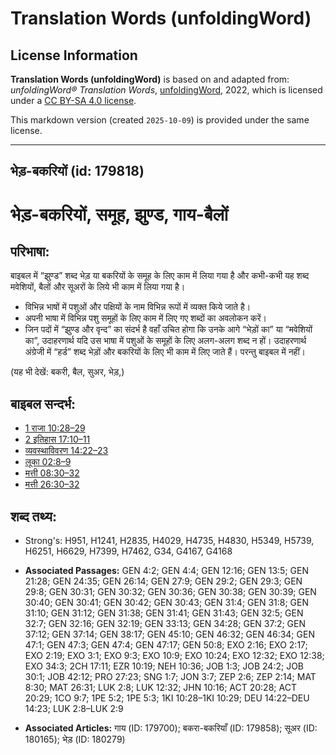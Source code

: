 # Translation Words (unfoldingWord)

## License Information

**Translation Words (unfoldingWord)** is based on and adapted from: _unfoldingWord® Translation Words_, [unfoldingWord](https://unfoldingword.org/utw), 2022, which is licensed under a [CC BY-SA 4.0 license](https://creativecommons.org/licenses/by-sa/4.0/legalcode.en).

This markdown version (created `2025-10-09`) is provided under the same license.



--------------------------------

## भेड़-बकरियों (id: 179818)

भेड़\-बकरियों, समूह, झुण्ड, गाय\-बैलों
======================================

परिभाषा:
--------

बाइबल में “झुण्ड” शब्द भेड़ या बकरियों के समूह के लिए काम में लिया गया है और कभी\-कभी यह शब्द मवेशियों, बैलों और सूअरों के लिये भी काम में लिया गया है।

* विभिन्न भाषों में पशुओं और पक्षियों के नाम विभिन्न रूपों में व्यक्त किये जाते है।
* अपनी भाषा में विभिन्न पशु समूहों के लिए काम में लिए गए शब्दों का अवलोकन करें।
* जिन पदों में “झुण्ड और वृन्द” का संदर्भ है वहाँ उचित होगा कि उनके आगे “भेड़ों का” या “मवेशियों का”, उदाहरणार्थ यदि उस भाषा में पशुओं के समूहों के लिए अलग\-अलग शब्द न हों। उदाहरणार्थ अंग्रेजी में “हर्ड” शब्द भेड़ों और बकरियों के लिए भी काम में लिए जाते हैं। परन्तु बाइबल में नहीं।

(यह भी देखें: बकरी, बैल, सुअर, भेड़,)

बाइबल सन्दर्भ:
--------------

* [1 राजा 10:28–29](https://ref.ly/1Kgs0:0)
* [2 इतिहास 17:10–11](https://ref.ly/2Chr0:0)
* [व्यवस्थाविवरण 14:22–23](https://ref.ly/Deut14:22-Deut14:23)
* [लूका 02:8–9](https://ref.ly/Luke2:8-Luke2:9)
* [मत्ती 08:30–32](https://ref.ly/Matt8:30-Matt8:32)
* [मत्ती 26:30–32](https://ref.ly/Matt26:30-Matt26:32)

शब्द तथ्य:
----------

* Strong's: H951, H1241, H2835, H4029, H4735, H4830, H5349, H5739, H6251, H6629, H7399, H7462, G34, G4167, G4168

* **Associated Passages:** GEN 4:2; GEN 4:4; GEN 12:16; GEN 13:5; GEN 21:28; GEN 24:35; GEN 26:14; GEN 27:9; GEN 29:2; GEN 29:3; GEN 29:8; GEN 30:31; GEN 30:32; GEN 30:36; GEN 30:38; GEN 30:39; GEN 30:40; GEN 30:41; GEN 30:42; GEN 30:43; GEN 31:4; GEN 31:8; GEN 31:10; GEN 31:12; GEN 31:38; GEN 31:41; GEN 31:43; GEN 32:5; GEN 32:7; GEN 32:16; GEN 32:19; GEN 33:13; GEN 34:28; GEN 37:2; GEN 37:12; GEN 37:14; GEN 38:17; GEN 45:10; GEN 46:32; GEN 46:34; GEN 47:1; GEN 47:3; GEN 47:4; GEN 47:17; GEN 50:8; EXO 2:16; EXO 2:17; EXO 2:19; EXO 3:1; EXO 9:3; EXO 10:9; EXO 10:24; EXO 12:32; EXO 12:38; EXO 34:3; 2CH 17:11; EZR 10:19; NEH 10:36; JOB 1:3; JOB 24:2; JOB 30:1; JOB 42:12; PRO 27:23; SNG 1:7; JON 3:7; ZEP 2:6; ZEP 2:14; MAT 8:30; MAT 26:31; LUK 2:8; LUK 12:32; JHN 10:16; ACT 20:28; ACT 20:29; 1CO 9:7; 1PE 5:2; 1PE 5:3; 1KI 10:28–1KI 10:29; DEU 14:22–DEU 14:23; LUK 2:8–LUK 2:9
* **Associated Articles:** गाय (ID: 179700); बकरा-बकरियाँ (ID: 179858); सूअर (ID: 180165); भेड़ (ID: 180279)

